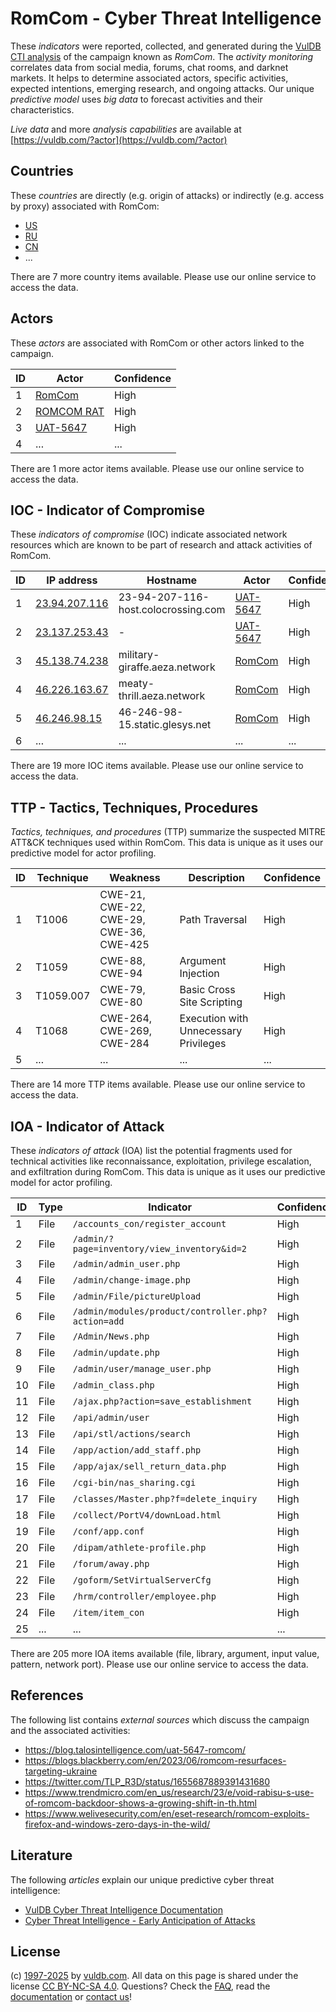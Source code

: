 # RomCom - Cyber Threat Intelligence

These _indicators_ were reported, collected, and generated during the [VulDB CTI analysis](https://vuldb.com/?kb.cti) of the campaign known as _RomCom_. The _activity monitoring_ correlates data from social media, forums, chat rooms, and darknet markets. It helps to determine associated actors, specific activities, expected intentions, emerging research, and ongoing attacks. Our unique _predictive model_ uses _big data_ to forecast activities and their characteristics.

_Live data_ and more _analysis capabilities_ are available at [https://vuldb.com/?actor](https://vuldb.com/?actor)

## Countries

These _countries_ are directly (e.g. origin of attacks) or indirectly (e.g. access by proxy) associated with RomCom:

* [US](https://vuldb.com/?country.us)
* [RU](https://vuldb.com/?country.ru)
* [CN](https://vuldb.com/?country.cn)
* ...

There are 7 more country items available. Please use our online service to access the data.

## Actors

These _actors_ are associated with RomCom or other actors linked to the campaign.

ID | Actor | Confidence
-- | ----- | ----------
1 | [RomCom](https://vuldb.com/?actor.romcom) | High
2 | [ROMCOM RAT](https://vuldb.com/?actor.romcom_rat) | High
3 | [UAT-5647](https://vuldb.com/?actor.uat-5647) | High
4 | ... | ...

There are 1 more actor items available. Please use our online service to access the data.

## IOC - Indicator of Compromise

These _indicators of compromise_ (IOC) indicate associated network resources which are known to be part of research and attack activities of RomCom.

ID | IP address | Hostname | Actor | Confidence
-- | ---------- | -------- | ----- | ----------
1 | [23.94.207.116](https://vuldb.com/?ip.23.94.207.116) | 23-94-207-116-host.colocrossing.com | [UAT-5647](https://vuldb.com/?actor.uat-5647) | High
2 | [23.137.253.43](https://vuldb.com/?ip.23.137.253.43) | - | [UAT-5647](https://vuldb.com/?actor.uat-5647) | High
3 | [45.138.74.238](https://vuldb.com/?ip.45.138.74.238) | military-giraffe.aeza.network | [RomCom](https://vuldb.com/?actor.romcom) | High
4 | [46.226.163.67](https://vuldb.com/?ip.46.226.163.67) | meaty-thrill.aeza.network | [RomCom](https://vuldb.com/?actor.romcom) | High
5 | [46.246.98.15](https://vuldb.com/?ip.46.246.98.15) | 46-246-98-15.static.glesys.net | [RomCom](https://vuldb.com/?actor.romcom) | High
6 | ... | ... | ... | ...

There are 19 more IOC items available. Please use our online service to access the data.

## TTP - Tactics, Techniques, Procedures

_Tactics, techniques, and procedures_ (TTP) summarize the suspected MITRE ATT&CK techniques used within RomCom. This data is unique as it uses our predictive model for actor profiling.

ID | Technique | Weakness | Description | Confidence
-- | --------- | -------- | ----------- | ----------
1 | T1006 | CWE-21, CWE-22, CWE-29, CWE-36, CWE-425 | Path Traversal | High
2 | T1059 | CWE-88, CWE-94 | Argument Injection | High
3 | T1059.007 | CWE-79, CWE-80 | Basic Cross Site Scripting | High
4 | T1068 | CWE-264, CWE-269, CWE-284 | Execution with Unnecessary Privileges | High
5 | ... | ... | ... | ...

There are 14 more TTP items available. Please use our online service to access the data.

## IOA - Indicator of Attack

These _indicators of attack_ (IOA) list the potential fragments used for technical activities like reconnaissance, exploitation, privilege escalation, and exfiltration during RomCom. This data is unique as it uses our predictive model for actor profiling.

ID | Type | Indicator | Confidence
-- | ---- | --------- | ----------
1 | File | `/accounts_con/register_account` | High
2 | File | `/admin/?page=inventory/view_inventory&id=2` | High
3 | File | `/admin/admin_user.php` | High
4 | File | `/admin/change-image.php` | High
5 | File | `/admin/File/pictureUpload` | High
6 | File | `/admin/modules/product/controller.php?action=add` | High
7 | File | `/Admin/News.php` | High
8 | File | `/admin/update.php` | High
9 | File | `/admin/user/manage_user.php` | High
10 | File | `/admin_class.php` | High
11 | File | `/ajax.php?action=save_establishment` | High
12 | File | `/api/admin/user` | High
13 | File | `/api/stl/actions/search` | High
14 | File | `/app/action/add_staff.php` | High
15 | File | `/app/ajax/sell_return_data.php` | High
16 | File | `/cgi-bin/nas_sharing.cgi` | High
17 | File | `/classes/Master.php?f=delete_inquiry` | High
18 | File | `/collect/PortV4/downLoad.html` | High
19 | File | `/conf/app.conf` | High
20 | File | `/dipam/athlete-profile.php` | High
21 | File | `/forum/away.php` | High
22 | File | `/goform/SetVirtualServerCfg` | High
23 | File | `/hrm/controller/employee.php` | High
24 | File | `/item/item_con` | High
25 | ... | ... | ...

There are 205 more IOA items available (file, library, argument, input value, pattern, network port). Please use our online service to access the data.

## References

The following list contains _external sources_ which discuss the campaign and the associated activities:

* https://blog.talosintelligence.com/uat-5647-romcom/
* https://blogs.blackberry.com/en/2023/06/romcom-resurfaces-targeting-ukraine
* https://twitter.com/TLP_R3D/status/1655687889391431680
* https://www.trendmicro.com/en_us/research/23/e/void-rabisu-s-use-of-romcom-backdoor-shows-a-growing-shift-in-th.html
* https://www.welivesecurity.com/en/eset-research/romcom-exploits-firefox-and-windows-zero-days-in-the-wild/

## Literature

The following _articles_ explain our unique predictive cyber threat intelligence:

* [VulDB Cyber Threat Intelligence Documentation](https://vuldb.com/?kb.cti)
* [Cyber Threat Intelligence - Early Anticipation of Attacks](https://www.scip.ch/en/?labs.20201022)

## License

(c) [1997-2025](https://vuldb.com/?kb.changelog) by [vuldb.com](https://vuldb.com/?kb.about). All data on this page is shared under the license [CC BY-NC-SA 4.0](https://creativecommons.org/licenses/by-nc-sa/4.0/). Questions? Check the [FAQ](https://vuldb.com/?kb.faq), read the [documentation](https://vuldb.com/?kb) or [contact us](https://vuldb.com/?contact)!
